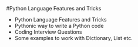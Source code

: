 #Python Language Features and Tricks

- Python Language Features and Tricks
- Pythonic way to write a Python code
- Coding Interview Questions
- Some examples to work with Dictionary, List etc. 